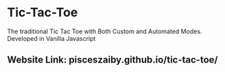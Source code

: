 # Tic-Tac-Toe
The traditional Tic Tac Toe with Both Custom and Automated Modes. Developed in Vanilla Javascript
## Website Link: pisceszaiby.github.io/tic-tac-toe/
